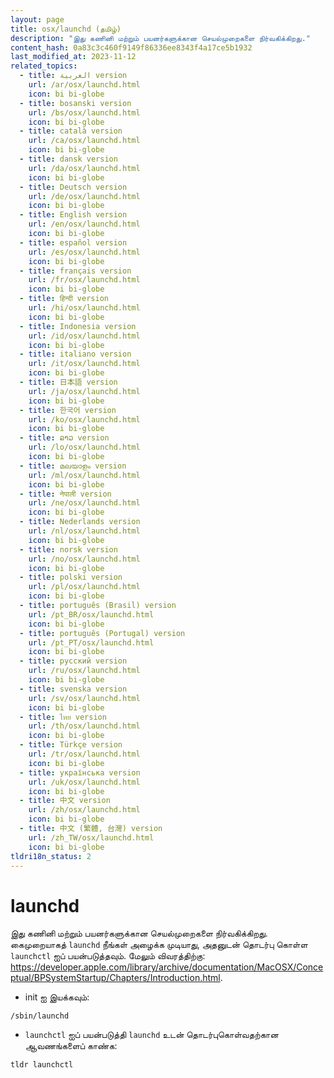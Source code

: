 ```yaml
---
layout: page
title: osx/launchd (தமிழ்)
description: "இது கணினி மற்றும் பயனர்களுக்கான செயல்முறைகளை நிர்வகிக்கிறது."
content_hash: 0a83c3c460f9149f86336ee8343f4a17ce5b1932
last_modified_at: 2023-11-12
related_topics:
  - title: العربية version
    url: /ar/osx/launchd.html
    icon: bi bi-globe
  - title: bosanski version
    url: /bs/osx/launchd.html
    icon: bi bi-globe
  - title: català version
    url: /ca/osx/launchd.html
    icon: bi bi-globe
  - title: dansk version
    url: /da/osx/launchd.html
    icon: bi bi-globe
  - title: Deutsch version
    url: /de/osx/launchd.html
    icon: bi bi-globe
  - title: English version
    url: /en/osx/launchd.html
    icon: bi bi-globe
  - title: español version
    url: /es/osx/launchd.html
    icon: bi bi-globe
  - title: français version
    url: /fr/osx/launchd.html
    icon: bi bi-globe
  - title: हिन्दी version
    url: /hi/osx/launchd.html
    icon: bi bi-globe
  - title: Indonesia version
    url: /id/osx/launchd.html
    icon: bi bi-globe
  - title: italiano version
    url: /it/osx/launchd.html
    icon: bi bi-globe
  - title: 日本語 version
    url: /ja/osx/launchd.html
    icon: bi bi-globe
  - title: 한국어 version
    url: /ko/osx/launchd.html
    icon: bi bi-globe
  - title: ລາວ version
    url: /lo/osx/launchd.html
    icon: bi bi-globe
  - title: മലയാളം version
    url: /ml/osx/launchd.html
    icon: bi bi-globe
  - title: नेपाली version
    url: /ne/osx/launchd.html
    icon: bi bi-globe
  - title: Nederlands version
    url: /nl/osx/launchd.html
    icon: bi bi-globe
  - title: norsk version
    url: /no/osx/launchd.html
    icon: bi bi-globe
  - title: polski version
    url: /pl/osx/launchd.html
    icon: bi bi-globe
  - title: português (Brasil) version
    url: /pt_BR/osx/launchd.html
    icon: bi bi-globe
  - title: português (Portugal) version
    url: /pt_PT/osx/launchd.html
    icon: bi bi-globe
  - title: русский version
    url: /ru/osx/launchd.html
    icon: bi bi-globe
  - title: svenska version
    url: /sv/osx/launchd.html
    icon: bi bi-globe
  - title: ไทย version
    url: /th/osx/launchd.html
    icon: bi bi-globe
  - title: Türkçe version
    url: /tr/osx/launchd.html
    icon: bi bi-globe
  - title: українська version
    url: /uk/osx/launchd.html
    icon: bi bi-globe
  - title: 中文 version
    url: /zh/osx/launchd.html
    icon: bi bi-globe
  - title: 中文 (繁體, 台灣) version
    url: /zh_TW/osx/launchd.html
    icon: bi bi-globe
tldri18n_status: 2
---
```

# launchd

இது கணினி மற்றும் பயனர்களுக்கான செயல்முறைகளை நிர்வகிக்கிறது.
கைமுறையாகத் `launchd` நீங்கள் அழைக்க முடியாது, அதனுடன் தொடர்பு கொள்ள `launchctl` ஐப் பயன்படுத்தவும்.
மேலும் விவரத்திற்கு: <https://developer.apple.com/library/archive/documentation/MacOSX/Conceptual/BPSystemStartup/Chapters/Introduction.html>.

- init ஐ இயக்கவும்:

`/sbin/launchd`

- `launchctl` ஐப் பயன்படுத்தி `launchd` உடன் தொடர்புகொள்வதற்கான ஆவணங்களைப் காண்க:

`tldr launchctl`

